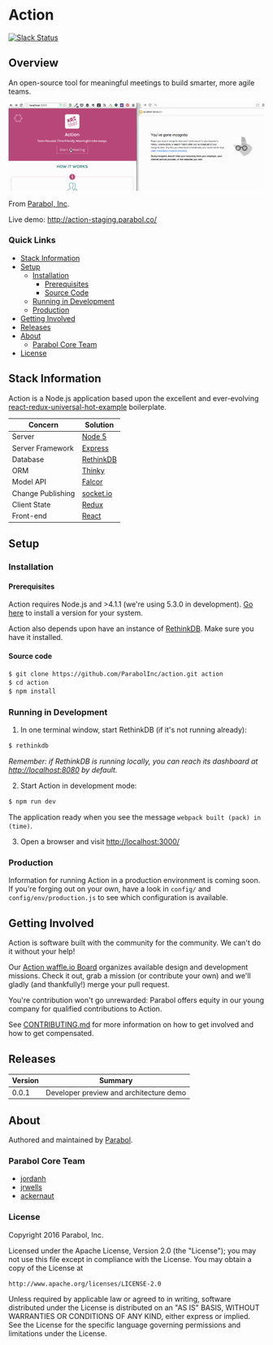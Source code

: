 # Action

[![Slack Status](http://slackin.parabol.co/badge.svg)](http://slackin.parabol.co/)

## Overview

An open-source tool for meaningful meetings to build smarter, more
agile teams.

![Action Screencap Image](./docs/images/20160207_Action_Snapshot.gif)

From [Parabol, Inc](http://parabol.co).

Live demo: http://action-staging.parabol.co/

### Quick Links

* [Stack Information](#stack-information)
* [Setup](#setup)
  * [Installation](#installation)
    * [Prerequisites](#prerequisites)
    * [Source Code](#source-code)
  * [Running in Development](#running-in-development)
  * [Production](#running-in-development)
* [Getting Involved](#getting-involved)
* [Releases](#releases)
* [About](#about)
  * [Parabol Core Team](#parabol-core-team)
* [License](#license)

## Stack Information

Action is a Node.js application based upon the excellent and
ever-evolving [react-redux-universal-hot-example](https://github.com/erikras/react-redux-universal-hot-example)
boilerplate.

| Concern            | Solution                                     |
|--------------------|----------------------------------------------|
| Server             | [Node 5](https://nodejs.org/)                |
| Server Framework   | [Express](http://expressjs.com/)             |
| Database           | [RethinkDB](https://www.rethinkdb.com/)      |
| ORM                | [Thinky](http://thinky.io/)                  |
| Model API          | [Falcor](https://netflix.github.io/falcor/)  |
| Change Publishing  | [socket.io](http://socket.io/)               |
| Client State       | [Redux](http://redux.js.org/)                |
| Front-end          | [React](https://facebook.github.io/react/)   |
## Setup

### Installation

#### Prerequisites

Action requires Node.js and >4.1.1 (we're using 5.3.0 in development).
[Go here](https://nodejs.org/) to install a version for your system.

Action also depends upon have an instance of
[RethinkDB](https://rethinkdb.com/). Make sure you have it installed.

#### Source code

```bash
$ git clone https://github.com/ParabolInc/action.git action
$ cd action
$ npm install
```

### Running in Development

1) In one terminal window, start RethinkDB (if it's not running already):

```bash
$ rethinkdb
```

_Remember: if RethinkDB is running locally, you can reach its dashboard at
[http://localhost:8080](http://localhost:8080) by default._

2) Start Action in development mode:

```bash
$ npm run dev
```

The application ready when you see the message `webpack built (pack) in
(time)`.

3) Open a browser and visit [http://localhost:3000/](http://localhost:3000/)

### Production

Information for running Action in a production environment is coming soon.
If you're forging out on your own, have a look in `config/` and
`config/env/production.js` to see which configuration is available.

## Getting Involved

Action is software built with the community for the community. We can't do
it without your help!

Our [Action waffle.io Board](https://waffle.io/ParabolInc/action) organizes
available design and development missions. Check it out, grab a mission
(or contribute your own) and we'll gladly (and thankfully!) merge your pull
request.

You're contribution won't go unrewarded: Parabol offers equity in our
young company for qualified contributions to Action.

See [CONTRIBUTING.md](./CONTRIBUTING.md) for more information on how to
get involved and how to get compensated.

## Releases

| Version            | Summary                                      |
|--------------------|----------------------------------------------|
| 0.0.1              | Developer preview and architecture demo      |

## About

Authored and maintained by [Parabol](http://parabol.co).

### Parabol Core Team

* [jordanh](https://github.com/jordanh)
* [jrwells](https://github.com/jrwells)
* [ackernaut](https://github.com/ackernaut)

### License

Copyright 2016 Parabol, Inc.

Licensed under the Apache License, Version 2.0 (the "License");
you may not use this file except in compliance with the License.
You may obtain a copy of the License at

    http://www.apache.org/licenses/LICENSE-2.0

Unless required by applicable law or agreed to in writing, software
distributed under the License is distributed on an "AS IS" BASIS,
WITHOUT WARRANTIES OR CONDITIONS OF ANY KIND, either express or implied.
See the License for the specific language governing permissions and
limitations under the License.
